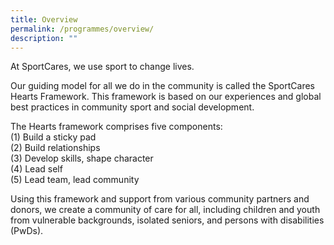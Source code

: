 ```yaml
---
title: Overview
permalink: /programmes/overview/
description: ""
---
```

At SportCares, we use sport to change lives.  

Our guiding model for all we do in the community is called the SportCares Hearts Framework. This framework is based on our experiences and global best practices in community sport and social development. 

The Hearts framework comprises five components:   
(1) Build a sticky pad  
(2) Build relationships  
(3) Develop skills, shape character  
(4) Lead self  
(5) Lead team, lead community

Using this framework and support from various community partners and donors, we create a community of care for all, including children and youth from vulnerable backgrounds, isolated seniors, and persons with disabilities (PwDs). 